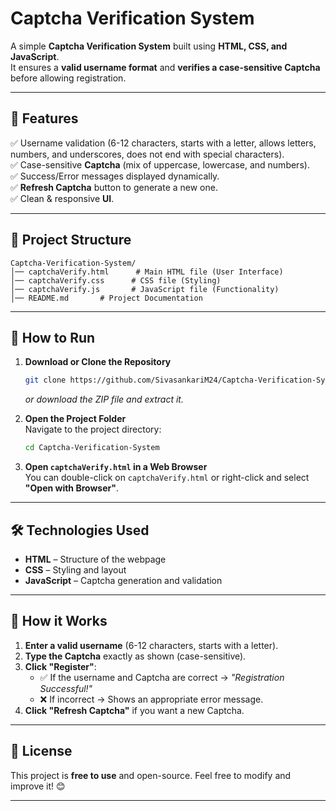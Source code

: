 # Captcha Verification System

A simple **Captcha Verification System** built using **HTML, CSS, and JavaScript**.  
It ensures a **valid username format** and **verifies a case-sensitive Captcha** before allowing registration.

---

## 🚀 Features

✅ Username validation (6-12 characters, starts with a letter, allows letters, numbers, and underscores, does not end with special characters).  
✅ Case-sensitive **Captcha** (mix of uppercase, lowercase, and numbers).  
✅ Success/Error messages displayed dynamically.  
✅ **Refresh Captcha** button to generate a new one.  
✅ Clean & responsive **UI**.  

---

## 📁 Project Structure

```
Captcha-Verification-System/
│── captchaVerify.html      # Main HTML file (User Interface)
│── captchaVerify.css      # CSS file (Styling)
│── captchaVerify.js       # JavaScript file (Functionality)
│── README.md       # Project Documentation
```

---

## 🔧 How to Run

1. **Download or Clone the Repository**
   ```sh
   git clone https://github.com/SivasankariM24/Captcha-Verification-System.git
   ```
   _or download the ZIP file and extract it._

2. **Open the Project Folder**  
   Navigate to the project directory:
   ```sh
   cd Captcha-Verification-System
   ```

3. **Open `captchaVerify.html` in a Web Browser**  
   You can double-click on `captchaVerify.html` or right-click and select **"Open with Browser"**.

---


## 🛠 Technologies Used

- **HTML** – Structure of the webpage  
- **CSS** – Styling and layout  
- **JavaScript** – Captcha generation and validation  

---

## 🎯 How it Works

1. **Enter a valid username** (6-12 characters, starts with a letter).  
2. **Type the Captcha** exactly as shown (case-sensitive).  
3. **Click "Register"**:  
   - ✅ If the username and Captcha are correct → _"Registration Successful!"_  
   - ❌ If incorrect → Shows an appropriate error message.  
4. **Click "Refresh Captcha"** if you want a new Captcha.  

---

## 📜 License

This project is **free to use** and open-source. Feel free to modify and improve it! 😊  

---


